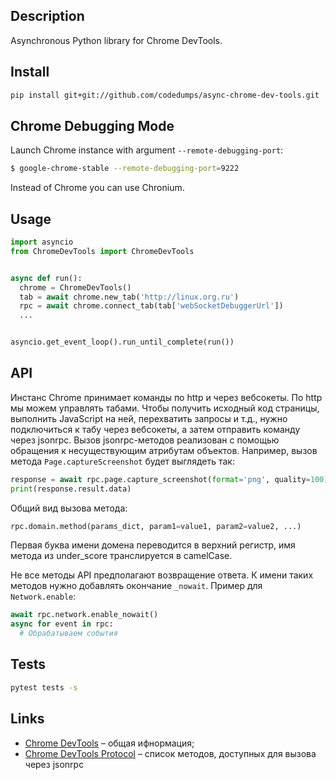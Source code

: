 ## Description

Asynchronous Python library for Chrome DevTools.

## Install

```bash
pip install git+git://github.com/codedumps/async-chrome-dev-tools.git
```

## Chrome Debugging Mode

Launch Chrome instance with argument `--remote-debugging-port`:

```bash
$ google-chrome-stable --remote-debugging-port=9222
```

Instead of Chrome you can use Chronium.

## Usage

```python
import asyncio
from ChromeDevTools import ChromeDevTools


async def run():
  chrome = ChromeDevTools()
  tab = await chrome.new_tab('http://linux.org.ru')
  rpc = await chrome.connect_tab(tab['webSocketDebuggerUrl'])
  ...


asyncio.get_event_loop().run_until_complete(run())
```

## API

Инстанс Chrome принимает команды по http и через вебсокеты. По http мы можем управлять табами. Чтобы получить исходный код страницы, выполнить JavaScript на ней, перехватить запросы и т.д., нужно подключиться к табу через вебсокеты, а затем отправить команду через jsonrpc. Вызов jsonrpc-методов реализован с помощью обращения к несуществующим атрибутам объектов. Например, вызов метода `Page.captureScreenshot` будет выглядеть так:

```python
response = await rpc.page.capture_screenshot(format='png', quality=100)
print(response.result.data)
```

Общий вид вызова метода:

```python
rpc.domain.method(params_dict, param1=value1, param2=value2, ...)
```

Первая буква имени домена переводится в верхний регистр, имя метода из under_score транслируется в camelCase.

Не все методы API предполагают возвращение ответа. К имени таких методов нужно добавлять окончание `_nowait`. Пример для `Network.enable`:

```python
await rpc.network.enable_nowait()
async for event in rpc:
  # Обрабатываем события
```

## Tests

```bash
pytest tests -s
```

## Links

* [Chrome DevTools](https://developers.google.com/web/tools/chrome-devtools/) &ndash; общая ифнормация;
* [Chrome DevTools Protocol](https://chromedevtools.github.io/devtools-protocol/) &ndash; список методов, доступных для вызова через jsonrpc
